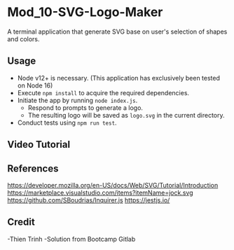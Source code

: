 # Mod_10-SVG-Logo-Maker

A terminal application that generate SVG base on user's selection of shapes and colors.

## Usage

- Node v12+ is necessary. (This application has exclusively been tested on Node 16)
- Execute `npm install` to acquire the required dependencies.
- Initiate the app by running `node index.js`.
  - Respond to prompts to generate a logo.
  - The resulting logo will be saved as `logo.svg` in the current directory.
- Conduct tests using `npm run test`.

## Video Tutorial 

<Links go here>

## References

<https://developer.mozilla.org/en-US/docs/Web/SVG/Tutorial/Introduction>
<https://marketplace.visualstudio.com/items?itemName=jock.svg>
<https://github.com/SBoudrias/Inquirer.js>
<https://jestjs.io/>

## Credit
-Thien Trinh
-Solution from Bootcamp Gitlab
